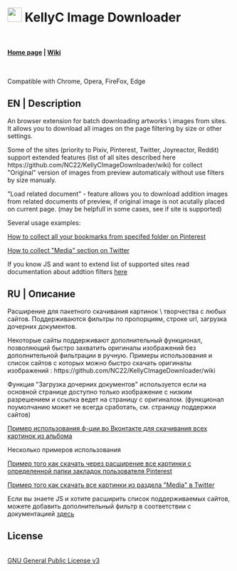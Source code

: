 <h1><img src="https://catface.ru/userfiles/media/udata_1544561629_uixtxchu.png" width="32"> KellyC Image Downloader</h1>
<br>
<br>
<b><a href="https://catface.ru/way/kellyc_favorites/">Home page</a> | <a href="//github.com/NC22/KellyCFavorites/wiki">Wiki</a></b>
<br>
<br>
<br>
<p>Compatible with Chrome, Opera, FireFox, Edge</p>
<p></p>
<h2>EN | Description</h2>
<p>An browser extension for batch downloading artworks \ images from sites. It allows you to download all images on the page filtering by size or other settings.</p>
<p>Some of the sites (priority to Pixiv, Pinterest, Twitter, Joyreactor, Reddit) support extended features (list of all sites described here https://github.com/NC22/KellyCImageDownloader/wiki) for collect "Original" version of images from preview automaticaly without use filters by size manualy.</p>
<p>"Load related document" - feature allows you to download addition images from related documents of preview, if original image is not acutally placed on current page. (may be helpfull in some cases, see if site is supported)</p>

<p>Several usage examples:</p>
<p></p>
<p><a href="https://www.youtube.com/watch?v=ImKbC_1Oz8c">How to collect all your bookmarks from specifed folder on Pinterest</a></p>

<p><a href="https://www.youtube.com/watch?v=x1-kqKMnMmA">How to collect "Media" section on Twitter</a>
</p>
<p></p>
<p>If you know JS and want to extend list of supported sites read documentation about addtion filters <a href="https://github.com/NC22/KellyCImageDownloader/blob/master/lib/recorder/filters/README.md">here</a></p>

<p></p>
<h2>RU | Описание</h2>
<p>Расширение для пакетного скачивания картинок \ творчества с любых сайтов. Поддерживаются фильтры по пропорциям, строке url, загрузка дочерних документов.</p>
<p></p>
<p>Некоторые сайты поддерживают дополнительный функционал, позволяющий быстро захватить оригиналы изображений без дополнительной фильтрации в ручную. Примеры использования и список сайтов с которых можно быстро скачать оригиналы изображений : https://github.com/NC22/KellyCImageDownloader/wiki</p>
<p>Функция "Загрузка дочерних документов" используется если на основной странице доступно только изображение с низким разрешением и ссылка ведет на страницу с оригиналом. (функционал поумолчанию может не всегда сработать, см. страницу поддержки сайтов)</p>
<p></p>
<p><a href="https://www.youtube.com/watch?v=ImKbC_1Oz8c">Пример использования ф-ции во Вконтакте для скачивания всех картинок из альбома</a></p>
<p></p>
<p>Несколько примеров использования</p>
<p></p>
<p><a href="https://www.youtube.com/watch?v=ImKbC_1Oz8c">Пример того как скачать через расширение все картинки с определенной папки закладок пользователя Pinterest</a></p>

<p><a href="https://www.youtube.com/watch?v=x1-kqKMnMmA">Пример того как скачать все картинки из раздела "Media" в Twitter</a></p>
<p></p>
<p>Если вы знаете JS и хотите расширить список поддерживаемых сайтов, можете добавить дополнительный фильтр в соответствии с документацией <a href="https://github.com/NC22/KellyCImageDownloader/blob/master/lib/recorder/filters/README.md">здесь</a></p>

<p></p>
<h2>License</h2>
<br>
<a href="http://www.gnu.org/licenses/gpl.html">GNU General Public License v3</a>
<br>
<br>